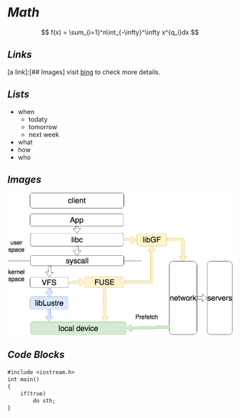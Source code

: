 # ***Math***
$$
f(x) = \sum_{i=1}^n\int_{-\infty}^\infty x^{q_i}dx
$$
## *Links* 
[a link]:[## Images]
visit [bing](bing.com) to check more details.

## ***Lists***
* when
    * todaty
    * tomorrow
    * next week
* what
* how
* who

## ***Images***
![fig](../../ControlFlow.png)

## ***Code Blocks***
    #include <iostream.h>  
    int main()  
    {  
        if(true)  
            do sth;
    }